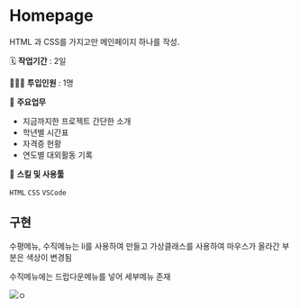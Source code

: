 # Homepage

HTML 과 CSS를 가지고만 메인페이지 하나를 작성.

🗓️ **작업기간** : 2일

👩🏻‍💻 **투입인원** : 1명

📒 **주요업무** 

- 지금까지한 프로젝트 간단한 소개
- 학년별 시간표
- 자격증 현황
- 연도별 대외활동 기록

🌱 **스킬 및 사용툴**

`HTML` `CSS` `VSCode` 

## 구현

수평메뉴, 수직메뉴는 li를 사용하여 만들고 가상클래스를 사용하여 마우스가 올라간 부분은 색상이 변경됨

수직메뉴에는 드랍다운메뉴를 넣어 세부메뉴 존재

![ㅇ](https://github.com/danikaaa/Homepage/assets/82324322/ea64ba34-1951-41a7-b25a-618dfa2d5798)
